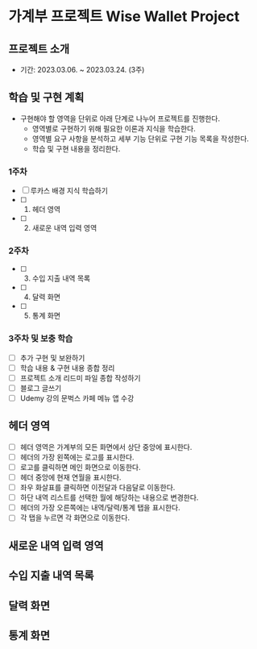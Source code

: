 # 가계부 프로젝트 Wise Wallet Project

## 프로젝트 소개

- 기간: 2023.03.06. ~ 2023.03.24. (3주)

## 학습 및 구현 계획

- 구현해야 할 영역을 단위로 아래 단계로 나누어 프로젝트를 진행한다.
  - 영역별로 구현하기 위해 필요한 이론과 지식을 학습한다.
  - 영역별 요구 사항을 분석하고 세부 기능 단위로 구현 기능 목록을 작성한다.
  - 학습 및 구현 내용을 정리한다.

### 1주차

- [ ] 루카스 배경 지식 학습하기
- [ ] 1. 헤더 영역
- [ ] 2. 새로운 내역 입력 영역

### 2주차

- [ ] 3. 수입 지출 내역 목록
- [ ] 4. 달력 화면
- [ ] 5. 통계 화면

### 3주차 및 보충 학습

- [ ] 추가 구현 및 보완하기
- [ ] 학습 내용 & 구현 내용 종합 정리
- [ ] 프로젝트 소개 리드미 파일 종합 작성하기
- [ ] 블로그 글쓰기
- [ ] Udemy 강의 문벅스 카페 메뉴 앱 수강

## 헤더 영역

- [ ] 헤더 영역은 가계부의 모든 화면에서 상단 중앙에 표시한다.
- [ ] 헤더의 가장 왼쪽에는 로고를 표시한다.
- [ ] 로고를 클릭하면 메인 화면으로 이동한다.
- [ ] 헤더 중앙에 현재 연월을 표시한다.
- [ ] 좌우 화살표를 클릭하면 이전달과 다음달로 이동한다.
- [ ] 하단 내역 리스트를 선택한 월에 해당하는 내용으로 변경한다.
- [ ] 헤더의 가장 오른쪽에는 내역/달력/통계 탭을 표시한다.
- [ ] 각 탭을 누르면 각 화면으로 이동한다.

## 새로운 내역 입력 영역

## 수입 지출 내역 목록

## 달력 화면

## 통계 화면
